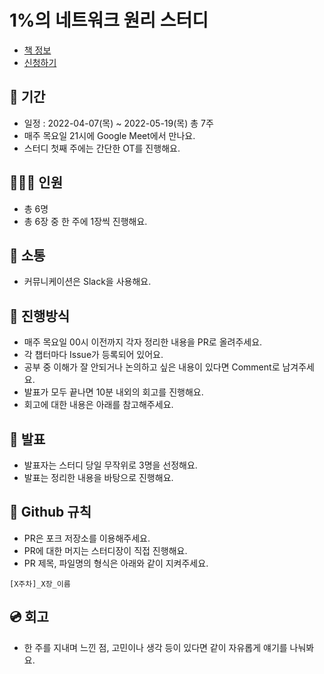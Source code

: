 # 1%의 네트워크 원리 스터디
- [책 정보](http://www.kyobobook.co.kr/product/detailViewKor.laf?ejkGb=KOR&mallGb=KOR&barcode=9788931556742&orderClick=LEa&Kc=)
- [신청하기](https://docs.google.com/forms/d/e/1FAIpQLSe1FJltcmlbBjjeYg6_wT1lqdJPxiuRfYPxekb_eVrSY5yB6w/viewform)

## 📆 기간
- 일정 : 2022-04-07(목) ~ 2022-05-19(목) 총 7주
- 매주 목요일 21시에 Google Meet에서 만나요.
- 스터디 첫째 주에는 간단한 OT를 진행해요.

## 👨‍👩‍👦 인원
- 총 6명
- 총 6장 중 한 주에 1장씩 진행해요.

## 🌈 소통
- 커뮤니케이션은 Slack을 사용해요.

## 📜 진행방식
- 매주 목요일 00시 이전까지 각자 정리한 내용을 PR로 올려주세요.
- 각 챕터마다 Issue가 등록되어 있어요.
- 공부 중 이해가 잘 안되거나 논의하고 싶은 내용이 있다면 Comment로 남겨주세요.
- 발표가 모두 끝나면 10분 내외의 회고를 진행해요.
- 회고에 대한 내용은 아래를 참고해주세요.

## 🎤 발표
- 발표자는 스터디 당일 무작위로 3명을 선정해요.
- 발표는 정리한 내용을 바탕으로 진행해요.

## 🤝 Github 규칙
- PR은 포크 저장소를 이용해주세요.
- PR에 대한 머지는 스터디장이 직접 진행해요.
- PR 제목, 파일명의 형식은 아래와 같이 지켜주세요.
```
[X주차]_X장_이름
```

## 💿 회고
- 한 주를 지내며 느낀 점, 고민이나 생각 등이 있다면 같이 자유롭게 얘기를 나눠봐요.
